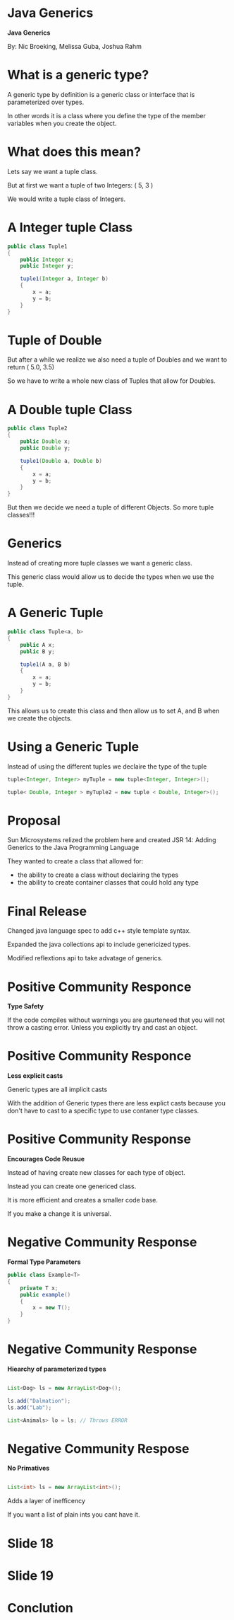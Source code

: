 Java Generics
=============

**Java Generics**

By: Nic Broeking, Melissa Guba, Joshua Rahm

What is a generic type?
=======================

A generic type by definition is a generic class or interface that is parameterized over types.

In other words it is a class where you define the type of the member variables when you create the object.

What does this mean?
====================

Lets say we want a tuple class.

But at first we want a tuple of two Integers: ( 5, 3 )

We would write a tuple class of Integers. 

A Integer tuple Class
=====================

~~~~~~~~~~~~~~~~~~~~~~~~~~~~~~~~~~~~~~~~~~~~~~~~~~~~~~~~~~java
public class Tuple1
{
	public Integer x;
	public Integer y;

	tuple1(Integer a, Integer b)
	{
		x = a;
		y = b;
	}
}
~~~~~~~~~~~~~~~~~~~~~~~~~~~~~~~~~~~~~~~~~~~~~~~~~~~~~~~~~~~~~~

Tuple of Double
===============

But after a while we realize we also need a tuple of Doubles and we want to return ( 5.0, 3.5)

So we have to write a whole new class of Tuples that allow for Doubles. 

A Double tuple Class
====================

~~~~~~~~~~~~~~~~~~~~~~~~~~~~~~~~~~~~~~~~~~~~~~~~~~~~~~~~~~java
public class Tuple2
{
	public Double x;
	public Double y;

	tuple1(Double a, Double b)
	{
		x = a;
		y = b;
	}
}
~~~~~~~~~~~~~~~~~~~~~~~~~~~~~~~~~~~~~~~~~~~~~~~~~~~~~~~~~~~~~~

But then we decide we need a tuple of different Objects. So more tuple classes!!!

Generics
========

Instead of creating more tuple classes we want a generic class. 

This generic class would allow us to decide the types when we use the tuple.

A Generic Tuple
===============

~~~~~~~~~~~~~~~~~~~~~~~~~~~~~~~~~~~~~~~~~~~~~~~~~~~~~~~~~~java
public class Tuple<a, b>
{
	public A x;
	public B y;

	tuple1(A a, B b)
	{
		x = a;
		y = b;
	}
}
~~~~~~~~~~~~~~~~~~~~~~~~~~~~~~~~~~~~~~~~~~~~~~~~~~~~~~~~~~~~~~

This allows us to create this class and then allow us to set A, and B when we create the objects.

Using a Generic Tuple
=====================

Instead of using the different tuples we declaire the type of the tuple

~~~~~~~~~~~~~~~~~~~~~~~~~~~~~java
tuple<Integer, Integer> myTuple = new tuple<Integer, Integer>();

tuple< Double, Integer > myTuple2 = new tuple < Double, Integer>();
~~~~~~~~~~~~~~~~~~~~~~~~~~~~~~

Proposal
========

Sun Microsystems relized the problem here and created JSR 14: Adding Generics to the Java Programming Language

They wanted to create a class that allowed for:
* the ability to create a class without declairing the types
* the ability to create container classes that could hold any type

Final Release
=============

Changed java language spec to add c++ style template syntax.

Expanded the java collections api to include genericized types.

Modified reflextions api to take advatage of generics. 


Positive Community Responce
===========================

**Type Safety**

If the code compiles without warnings you are gaurteneed that you will not throw a casting error. Unless you explicitly try and cast an object.

Positive Community Responce
===========================

**Less explicit casts**

Generic types are all implicit casts

With the addition of Generic types there are less explict casts because you don't have to cast to a specific type to use contaner type classes.

Positive Community Response
===========================

**Encourages Code Reusue**

Instead of having create new classes for each type of object.

Instead you can create one genericed class.

It is more efficient and creates a smaller code base.

If you make a change it is universal.

Negative Community Response
===========================

**Formal Type Parameters**

~~~~~~~~~~~~~~~java
public class Example<T>
{
	private T x;
	public example()
	{
		x = new T();
	}
}

~~~~~~~~~~~~~~~~

Negative Community Response
===========================

**Hiearchy of parameterized types**

~~~~~~~~~~~~~~~~~~~java

List<Dog> ls = new ArrayList<Dog>();

ls.add("Dalmation");
ls.add("Lab");

List<Animals> lo = ls; // Throws ERROR

~~~~~~~~~~~~~~~~~~~

Negative Community Respose
==========================

**No Primatives**

~~~~~~~~~~java

List<int> ls = new ArrayList<int>();

~~~~~~~~~~

Adds a layer of inefficency

If you want a list of plain ints you cant have it.

Slide 18
========

Slide 19
========

Conclution
==========





